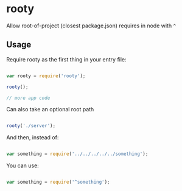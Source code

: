 # rooty

Allow root-of-project (closest package.json) requires in node with `^`

## Usage

Require rooty as the first thing in your entry file:

```javascript

var rooty = require('rooty');

rooty();

// more app code

```

Can also take an optional root path

``` javascript

rooty('./server');

```

And then, instead of:

```javascript

var something = require('../../../../../something');

```

You can use:

```javascript

var something = require('^something');

```